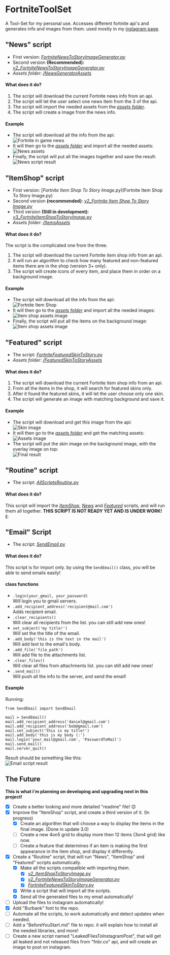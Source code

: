 # FortniteToolSet
A Tool-Set for my personal use.
Accesses different fortnite api's and generates info and images from them.
used mostly in my [instagram page](https://www.instagram.com/reala10n/).

## "News" script
- First version: [_FortniteNewsToStoryImageGenerator.py_](FortniteNewsToStoryImageGenerator.py)
- Second version **(Recommended):** [_v2_FortniteNewsToStoryImageGenerator.py_](v2_NewsToStoryImage.py)
- _Assets folder:_ [_/NewsGeneratorAssets_](/NewsGeneratorAssets)

#### What does it do?
1. The script will download the current Fortnite news info from an api.
2. The script will let the user select one news item from the 3 of the api. 
3. The script will import the needed assets from the [_assets folder_](/NewsGeneratorAssets).
4. The script will create a image from the news info.

#### Example
- The script will download all the info from the api:<br />
![Fortnite in game news](https://i.imgur.com/rA5KOOw.png)
- It will then go to the [_assets folder_](/NewsGeneratorAssets) and import all the needed assets:<br />
![News assets](https://i.imgur.com/MPprH8P.png)
- Finally, the script will put all the images together and save the result:<br />
![News script result](https://i.imgur.com/p3EZqw7.png) 

## "ItemShop" script
- First version: [_Fortnite Item Shop To Story Image.py_](Fortnite Item Shop To Story Image.py)
- Second version **(recommended)**: [_v2_Fortnite Item Shop To Story Image.py_](v2_ItemShopToStoryImage.py)
- Third version **(Still in development)**: [_v3_FortniteItemShopToStoryImage.py_](v3_ItemShopToStoryImage.py)
- _Assets folder:_ [_/ItemsAssets_](/ItemsAssets)

#### What does it do?
The script is the complicated one from the three.
1. The script will download the current Fortnite item shop info from an api.
2. It will run an algorithm to check how many featured and non-featured items there are in the shop (version 3+ only).
3. The script will create icons of every item, and place them in order on a background image.

#### Example
- The script will download all the info from the api:<br />
![Fortnite Item Shop](https://i.imgur.com/Yt0YR4R.png)
- It will then go to the [_assets folder_](/ItemsAssets) and import all the needed images:<br />
![Item shop assets image](https://i.imgur.com/f80DOoa.png)
- Finally, the script will put all the items on the background image:<br />
![Item shop assets image](https://i.imgur.com/nDCEHNE.png)

## "Featured" script
- The script: [_FortniteFeaturedSkinToStory.py_](FortniteFeaturedSkinToStory.py)
- _Assets folder:_ [_/FeaturedSkinToStoryAssets_](/FeaturedSkinToStoryAssets)

#### What does it do?
1. The script will download the current Fortnite item shop info from an api.
2. From all the items in the shop, it will search for featured skins only.
3. After it found the featured skins, it will let the user choose only one skin.
4. The script will generate an image with matching background and save it.

#### Example
- The script will download and get this image from the api:<br />
![Skin image](https://i.imgur.com/vwa2uqi.png)
- It will then go to the [_assets folder_](/FeaturedSkinToStoryAssets) and get the matching assets:<br />
![Assets image](https://i.imgur.com/bU0WgNa.png)
- The script will put the skin image on the background image, with the overlay image on top:<br />
![Final result](https://i.imgur.com/X9HN6RX.png)

## "Routine" script
- The script: [_AllScriptsRoutine.py_](AllScriptsRoutine.py)

#### What does it do?
This script will import the [_ItemShop_](#itemshop-script), [_News_](#news-script) and [_Featured_](#featured-script) scripts, and will run them all together.
**THIS SCRIPT IS NOT READY YET AND IS UNDER WORK! (:**

## "Email" Script
- The script: [_SendEmail.py_](SendEmail.py)

#### What does it do?
This script is for import only. by using the `SendEmail()` class, you will be able to send emails easily!

#### class functions
- `.login(your_gmail, your_password)`  
Will login you to gmail servers.
- `.add_recipient_address('recipient@mail.com')`  
Adds recipient email.
- `.clear_recipients()`  
Will clear all recipients from the list. you can still add new ones!
- `set_subject('my title!')`  
Will set the the title of the email.
- `.add_body('this is the text in the mail')`  
Will add text to the email's body.
- `.add_file('file_path')`  
Will add file to the attachments list.
- `.clear_files()`  
Will clear all files from attachments list. you can still add new ones!
- `.send_mail()`  
Will push all the info to the server, and send the email!

#### Example
Running:  
```
from SendEmail import SendEmail

mail = SendEmail()
mail.add_recipient_address('daniel@gmail.com')
mail.add_recipient_address('bob@gmail.com')
mail.set_subject('this is my title!')
mail.add_body('this is my body (:')
mail.login('your_mail@gmail.com', 'PasswordToMail')
mail.send_mail()
mail.server_quit()
```
Result should be something like this:  
![Email script result](https://i.imgur.com/fSbBoWG.png)


## The Future
**This is what i'm planning on developing and upgrading next in this project!**
- [x] Create a better looking and more detailed "readme" file! :blush:
- [x] Improve the "ItemShop" script, and create a third version of it. (In progress)
  - [x] Create an algorithm that will choose a way to display the items in the final image. (Done in update 3.0)
  - [ ] Create a new 4on5 grid to display more then 12 items (3on4 grid) like now.
  - [ ] Create a feature that determines if an item is making the first appearance in the item shop, and display it differently.
- [x] Create a "Routine" script, that will run "News", "ItemShop" and "Featured" scripts automatically.
  - [x] Make all the scripts compatible with importing them.
    - [x] [_v2_ItemShopToStoryImage.py_](v2_ItemShopToStoryImage.py)
    - [x] [_v2_FortniteNewsToStoryImageGenerator.py_](v2_NewsToStoryImage.py)
    - [x] [_FortniteFeaturedSkinToStory.py_](FortniteFeaturedSkinToStory.py)
  - [x] Write a script that will import all the scripts.
  - [x] Send all the generated files to my email automatically!
- [ ] Upload the files to instagram automatically!
- [x] Add "Burbank" font to the repo.
- [ ] Automate all the scripts, to work automatically and detect updates when needed.
- [ ] Add a "BeforeYouStart.md" file to repo. it will explain how to install all the needed libraries, and more!
- [ ] Create a new script named "LeakedFilesToInstagramPost", that will get all leaked and not released files from "fnbr.co" api, and will create an image to post on instagram.
